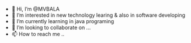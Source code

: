 - 👋 Hi, I’m @MVBALA
- 👀 I’m interested in new technology learing & also in software developing
- 🌱 I’m currently learning in java programing
- 💞️ I’m looking to collaborate on ...
- 📫 How to reach me ..

<!---
MVBALA/MVBALA is a ✨ special ✨ repository because its `README.md` (this file) appears on your GitHub profile.
You can click the Preview link to take a look at your changes.
--->
